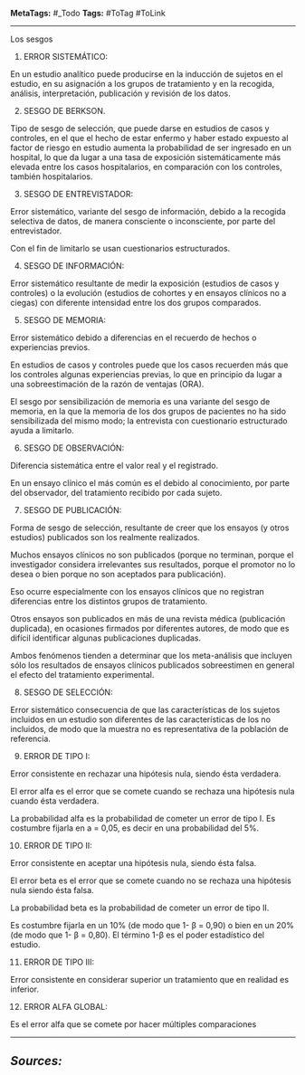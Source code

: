 **MetaTags:** #_Todo
**Tags:** #ToTag #ToLink 
- - -
Los sesgos
1) ERROR SISTEMÁTICO:

En un estudio analítico puede producirse en la inducción de sujetos en el estudio, en su asignación a los grupos de tratamiento y en la recogida, análisis, interpretación, publicación y revisión de los datos.

2) SESGO DE BERKSON.

Tipo de sesgo de selección, que puede darse en estudios de casos y controles, en el que el hecho de estar enfermo y haber estado expuesto al factor de riesgo en estudio aumenta la probabilidad de ser ingresado en un hospital, lo que da lugar a una tasa de exposición sistemáticamente más elevada entre los casos hospitalarios, en comparación con los controles, también hospitalarios.

3) SESGO DE ENTREVISTADOR:

Error sistemático, variante del sesgo de información, debido a la recogida selectiva de datos, de manera consciente o inconsciente, por parte del entrevistador.

Con el fin de limitarlo se usan cuestionarios estructurados.

4) SESGO DE INFORMACIÓN:

Error sistemático resultante de medir la exposición (estudios de casos y controles) o la evolución (estudios de cohortes y en ensayos clínicos no a ciegas) con diferente intensidad entre los dos grupos comparados.

5) SESGO DE MEMORIA:

Error sistemático debido a diferencias en el recuerdo de hechos o experiencias previos.

En estudios de casos y controles puede que los casos recuerden más que los controles algunas experiencias previas, lo que en principio da lugar a una sobreestimación de la razón de ventajas (ORA).

El sesgo por sensibilización de memoria es una variante del sesgo de memoria, en la que la memoria de los dos grupos de pacientes no ha sido sensibilizada del mismo modo; la entrevista con cuestionario estructurado ayuda a limitarlo.

6) SESGO DE OBSERVACIÓN:

Diferencia sistemática entre el valor real y el registrado.

En un ensayo clínico el más común es el debido al conocimiento, por parte del observador, del tratamiento recibido por cada sujeto.

7) SESGO DE PUBLICACIÓN:

Forma de sesgo de selección, resultante de creer que los ensayos (y otros estudios) publicados son los realmente realizados.

Muchos ensayos clínicos no son publicados (porque no terminan, porque el investigador considera irrelevantes sus resultados, porque el promotor no lo desea o bien porque no son aceptados para publicación).

Eso ocurre especialmente con los ensayos clínicos que no registran diferencias entre los distintos grupos de tratamiento.

Otros ensayos son publicados en más de una revista médica (publicación duplicada), en ocasiones firmados por diferentes autores, de modo que es difícil identificar algunas publicaciones duplicadas.

Ambos fenómenos tienden a determinar que los meta-análisis que incluyen sólo los resultados de ensayos clínicos publicados sobreestimen en general el efecto del tratamiento experimental.

8) SESGO DE SELECCIÓN:

Error sistemático consecuencia de que las características de los sujetos incluidos en un estudio son diferentes de las características de los no incluidos, de modo que la muestra no es representativa de la población de referencia.

9) ERROR DE TIPO I:

Error consistente en rechazar una hipótesis nula, siendo ésta verdadera.

El error alfa es el error que se comete cuando se rechaza una hipótesis nula cuando ésta verdadera.

La probabilidad alfa es la probabilidad de cometer un error de tipo I. Es costumbre fijarla en a = 0,05, es decir en una probabilidad del 5%.

10) ERROR DE TIPO II:

Error consistente en aceptar una hipótesis nula, siendo ésta falsa.

El error beta es el error que se comete cuando no se rechaza una hipótesis nula siendo ésta falsa.

La probabilidad beta es la probabilidad de cometer un error de tipo II.

Es costumbre fijarla en un 10% (de modo que 1- β = 0,90) o bien en un 20% (de modo que 1- β = 0,80). El término 1-β es el poder estadístico del estudio.

11) ERROR DE TIPO III:

Error consistente en considerar superior un tratamiento que en realidad es inferior.

12) ERROR ALFA GLOBAL:

Es el error alfa que se comete por hacer múltiples comparaciones

- - - 
## ***Sources:***